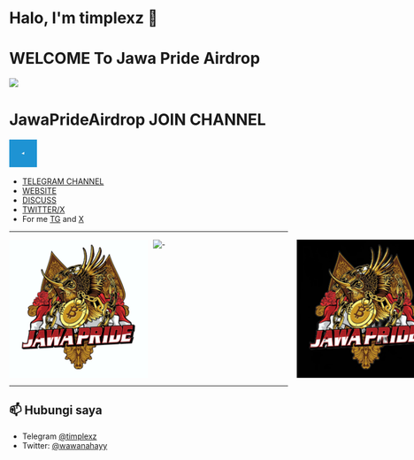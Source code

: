 # Halo, I'm timplexz 👋



# WELCOME To Jawa Pride Airdrop
<img src="https://github.com/Wawanahayy/JawaPrideAirdrop/raw/main/2in1.gif" width="100"
img src="https://github.com/Wawanahayy/JawaPrideAirdrop/raw/main/2in1.gif" width="100" />

# JawaPrideAirdrop JOIN CHANNEL 
<img src="https://github.com/Wawanahayy/Autonomys-Network-/blob/main/telegram.gif" alt="JOIN MY CHANNEL" width="50" height="50">

- [TELEGRAM CHANNEL](https://t.me/AirdropJP_JawaPride)
- [WEBSITE](https://linktr.ee/Jawa_Pride_ID)
- [DISCUSS](https://t.me/AirdropJPdiskusi)
- [TWITTER/X](https://x.com/JAWAPRIDE_ID)
- For me [TG](https://t.me/timplexzz) and [X](https://t.me/timplexzz)

- - - - - - - - -

<div style="display: flex; gap: 10px;">
  <img src="https://github.com/Wawanahayy/Autonomys-Network-/blob/main/photo.jpg" alt="-" width="250" height="250">
  <img src="https://github.com/Wawanahayy/Autonomys-Network-/blob/main/2in1.gif" alt="-" width="250" height="250">
  <img src="https://github.com/Wawanahayy/Autonomys-Network-/blob/main/photo1.jpg" alt="-" width="250" height="250">
</div>

- - - - - - - - -


## 📫 Hubungi saya
- Telegram [@timplexz](t.me://timplexz)
- Twitter: [@wawanahayy](https://twitter.com/wawanahayy)


